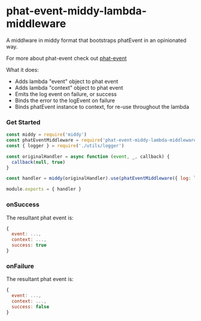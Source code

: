 # phat-event-middy-lambda-middleware

A middlware in middy format that bootstraps phatEvent in an opinionated way. 

For more about phat-event check out [phat-event](https://github.com/loujaybee/phat-event)

What it does:

* Adds lambda "event" object to phat event
* Adds lambda "context" object to phat event
* Emits the log event on failure, or success
* Binds the error to the logEvent on failure
* Binds phatEvent instance to context, for re-use throughout the lambda

### Get Started


```javascript
const middy = require('middy')
const phatEventMiddleware = require('phat-event-middy-lambda-middleware');
const { logger } = require('./utils/logger')

const originalHandler = async function (event, _, callback) {
  callback(null, true)
}

const handler = middy(originalHandler).use(phatEventMiddleware({ log: logger }))

module.exports = { handler }

```

### onSuccess

The resultant phat event is: 

```javascript
{
  event: ...,
  context: ...,
  success: true
}
```

### onFailure

The resultant phat event is: 

```javascript
{
  event: ...,
  context: ...,
  success: false
}
```
